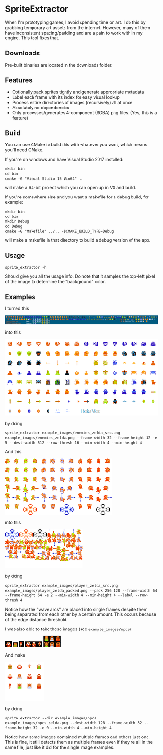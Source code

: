 # SpriteExtractor
When I'm prototyping games, I avoid spending time on art. I do this by grabbing temporary art assets from the internet.
However, many of them have inconsistent spacing/padding and are a pain to work with in my engine. This tool fixes that.

## Downloads
Pre-built binaries are located in the downloads folder.

## Features
* Optionally pack sprites tightly and generate appropriate metadata
* Label each frame with its index for easy visual lookup
* Process entire directories of images (recursively) all at once
* Absolutely no dependencies
* Only processes/generates 4-component (RGBA) png files. (Yes, this is a feature)

## Build
You can use CMake to build this with whatever you want, which means you'll need CMake.

If you're on windows and have Visual Studio 2017 installed:

```
mkdir bin
cd bin
cmake -G "Visual Studio 15 Win64" ..
```
will make a 64-bit project which you can open up in VS and build.

If you're somewhere else and you want a makefile for a debug build, for example:

```
mkdir bin
cd bin
mkdir Debug
cd Debug
cmake -G "Makefile" ../.. -DCMAKE_BUILD_TYPE=Debug
```

will make a makefile in that directory to build a debug version of the app.

## Usage
```
sprite_extractor -h
```
Should give you all the usage info.
Do note that it samples the top-left pixel of the image to determine the "background" color.

## Examples

I turned this

![Alt text](example_images/enemies_zelda_src.png?raw=true "Zelda Enemies")

into this

![Alt text](example_images/enemies_zelda.png?raw=true "Zelda Enemies Cleaned Up")

by doing

```
sprite_extractor example_images/enemies_zelda_src.png example_images/enemies_zelda.png --frame-width 32 --frame-height 32 -e 5 --dest-width 512 --row-thresh 16 --min-width 4 --min-height 4
```

And this

![Alt text](example_images/player_zelda_src.png?raw=true "Zelda Player")

into this

![Alt text](example_images/player_zelda_packed.png?raw=true "Zelda Player Cleaned Up")

by doing

```
sprite_extractor example_images/player_zelda_src.png example_images/player_zelda_packed.png --pack 256 128 --frame-width 64 --frame-height 64 -e 2 --min-width 4 --min-height 4 --label --row-thresh 4
```

Notice how the "wave arcs" are placed into single frames despite them being separated from each other by a certain amount.
This occurs because of the edge distance threshold.

I was also able to take these images (see `example_images/npcs`)

![Alt text](example_images/npcs/oldman/1.png?raw=true "Zelda NPC")
![Alt text](example_images/npcs/2.png?raw=true "Zelda NPC")
![Alt text](example_images/npcs/3.png?raw=true "Zelda NPC")
![Alt text](example_images/npcs/oldman/4.png?raw=true "Zelda NPC")
![Alt text](example_images/npcs/5.png?raw=true "Zelda NPC")

And make

![Alt text](example_images/npcs_zelda.png?raw=true "Zelda NPC")

by doing

```
sprite_extractor --dir example_images/npcs example_images/npcs_zelda.png --dest-width 128 --frame-width 32 --frame-height 32 -e 0 --min-width 4 --min-height 4
```

Notice how some images contained multiple frames and others just one. This is fine, it still detects them as multiple frames even if they're all in the same file, just like it did for the single image examples.
